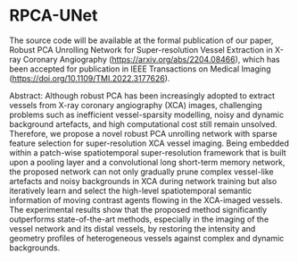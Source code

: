 # RPCA-UNet
The source code will be available at the formal publication of our paper, Robust PCA Unrolling Network for Super-resolution Vessel Extraction in X-ray Coronary Angiography (https://arxiv.org/abs/2204.08466), which has been accepted for publication in IEEE Transactions on Medical Imaging (https://doi.org/10.1109/TMI.2022.3177626).

Abstract: Although robust PCA has been increasingly adopted to extract vessels from X-ray coronary angiography (XCA) images, challenging problems such as inefficient vessel-sparsity modelling, noisy and dynamic background artefacts, and high computational cost still remain unsolved. Therefore, we propose a novel robust PCA unrolling network with sparse feature selection for super-resolution XCA vessel imaging. Being embedded within a patch-wise spatiotemporal super-resolution framework that is built upon a pooling layer and a convolutional long short-term memory network, the proposed network can not only gradually prune complex vessel-like artefacts and noisy backgrounds in XCA during network training but also iteratively learn and select the high-level spatiotemporal semantic information of moving contrast agents flowing in the XCA-imaged vessels. The experimental results show that the proposed method significantly outperforms state-of-the-art methods, especially in the imaging of the vessel network and its distal vessels, by restoring the intensity and geometry profiles of heterogeneous vessels against complex and dynamic backgrounds.

